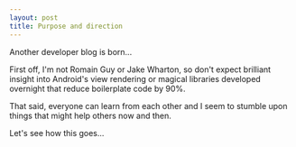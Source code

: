 ```yaml
---
layout: post
title: Purpose and direction
---
```


Another developer blog is born...

First off, I'm not Romain Guy or Jake Wharton, so don't expect brilliant insight into Android's view rendering or magical libraries developed overnight that reduce boilerplate code by 90%.

That said, everyone can learn from each other and I seem to stumble upon things that might help others now and then.

Let's see how this goes...
